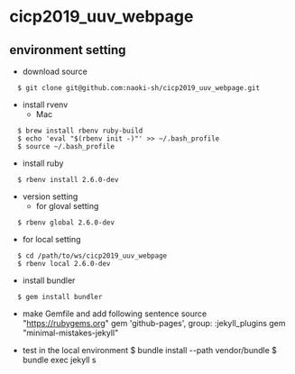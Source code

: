 # cicp2019_uuv_webpage

## environment setting
- download source
```
  $ git clone git@github.com:naoki-sh/cicp2019_uuv_webpage.git
```

- install rvenv
  - Mac
```
  $ brew install rbenv ruby-build
  $ echo 'eval "$(rbenv init -)"' >> ~/.bash_profile
  $ source ~/.bash_profile
```

- install ruby
```
  $ rbenv install 2.6.0-dev
```
- version setting
  - for gloval setting
```
  $ rbenv global 2.6.0-dev
```
  - for local setting
```
  $ cd /path/to/ws/cicp2019_uuv_webpage
  $ rbenv local 2.6.0-dev
```

- install bundler
```
  $ gem install bundler
```

- make Gemfile and add following sentence
  source "https://rubygems.org"
  gem 'github-pages', group: :jekyll_plugins
  gem "minimal-mistakes-jekyll"

- test in the local environment
  $ bundle install --path vendor/bundle
  $ bundle exec jekyll s

